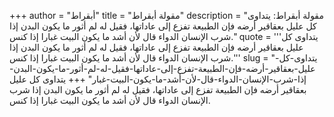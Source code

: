 +++
author = "أبقراط"
title = "مقولة أبقراط"
description = "مقولة أبقراط: يتداوى كل عليل بعقاقير أرضه فإن الطبيعة تفزع إلى عاداتها، فقيل له لم أثور ما يكون البدن إذا شرب الإنسان الدواء قال لأن أشد ما يكون البيت غبارا إذا كنس."
quote = '''يتداوى كل عليل بعقاقير أرضه فإن الطبيعة تفزع إلى عاداتها، فقيل له لم أثور ما يكون البدن إذا شرب الإنسان الدواء قال لأن أشد ما يكون البيت غبارا إذا كنس.'''
slug = "يتداوى-كل-عليل-بعقاقير-أرضه-فإن-الطبيعة-تفزع-إلى-عاداتها-فقيل-له-لم-أثور-ما-يكون-البدن-إذا-شرب-الإنسان-الدواء-قال-لأن-أشد-ما-يكون-البيت-غبار"
+++
يتداوى كل عليل بعقاقير أرضه فإن الطبيعة تفزع إلى عاداتها، فقيل له لم أثور ما يكون البدن إذا شرب الإنسان الدواء قال لأن أشد ما يكون البيت غبارا إذا كنس.
